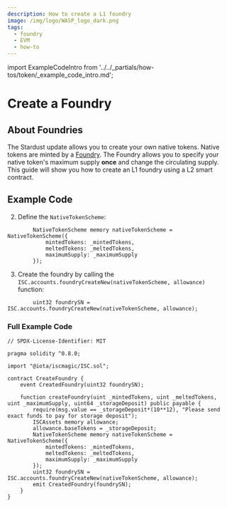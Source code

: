 ```yaml
---
description: How to create a L1 foundry
image: /img/logo/WASP_logo_dark.png
tags:
  - foundry
  - EVM
  - how-to
---
```

import ExampleCodeIntro from '../../_partials/how-tos/token/_example_code_intro.md';

# Create a Foundry
## About Foundries

The Stardust update allows you to create your own native tokens. Native tokens are minted by a [Foundry](/tips/tips/TIP-0018/#foundry-output). 
The Foundry allows you to specify your native token's maximum supply **once** and change the circulating supply. 
This guide will show you how to create an L1 foundry using a L2 smart contract.

## Example Code

<ExampleCodeIntro/>

2. Define the `NativeTokenScheme`:

```solidity
        NativeTokenScheme memory nativeTokenScheme = NativeTokenScheme({
            mintedTokens: _mintedTokens,
            meltedTokens: _meltedTokens,
            maximumSupply: _maximumSupply
        });
```

3. Create the foundry by calling the `ISC.accounts.foundryCreateNew(nativeTokenScheme, allowance)` function:

```solidity
        uint32 foundrySN = ISC.accounts.foundryCreateNew(nativeTokenScheme, allowance);
```

### Full Example Code 

```solidity
// SPDX-License-Identifier: MIT

pragma solidity ^0.8.0;

import "@iota/iscmagic/ISC.sol";

contract CreateFoundry {
    event CreatedFoundry(uint32 foundrySN);

    function createFoundry(uint _mintedTokens, uint _meltedTokens, uint _maximumSupply, uint64 _storageDeposit) public payable {
        require(msg.value == _storageDeposit*(10**12), "Please send exact funds to pay for storage deposit");
        ISCAssets memory allowance;
        allowance.baseTokens = _storageDeposit;
        NativeTokenScheme memory nativeTokenScheme = NativeTokenScheme({
            mintedTokens: _mintedTokens,
            meltedTokens: _meltedTokens,
            maximumSupply: _maximumSupply
        });
        uint32 foundrySN = ISC.accounts.foundryCreateNew(nativeTokenScheme, allowance);
        emit CreatedFoundry(foundrySN);
    }
}
```
